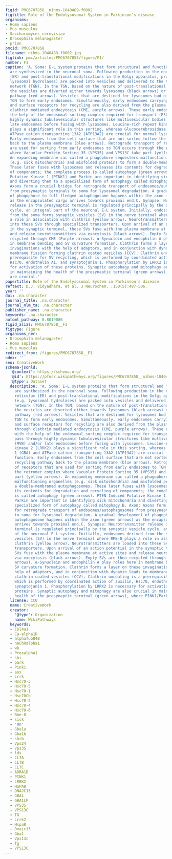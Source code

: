 ```yaml
---
figid: PMC6707858__nihms-1040489-f0002
figtitle: Role of the Endolysosomal System in Parkinson’s disease
organisms:
- Homo sapiens
- Mus musculus
- Saccharomyces cerevisiae
- Drosophila melanogaster
- prion
pmcid: PMC6707858
filename: nihms-1040489-f0002.jpg
figlink: pmc/articles/PMC6707858/figure/F1/
number: F1
caption: 'A. Soma: E-L system proteins that form structural and functional components
  are synthesized in the neuronal soma. Following production in the endoplasmic reticulum
  (ER) and post-translational modifications in the Golgi apparatus, proteins (e.g.
  lysosomal hydrolases) are packed into vesicles and delivered to the trans-Golgi
  network (TGN). In the TGN, based on the nature of post-translational modification,
  the vesicles are diverted either towards lysosomes (black arrows) or to the secretory
  pathway (red arrows). Vesicles that are destined for lysosomes bud off from the
  TGN to form early endosomes. Simultaneously, early endosomes carrying nutrients
  and surface receptors for recycling are also derived from the plasma membrane through
  clathrin mediated endocytosis (CME, purple arrows). These early endosomes, with
  the help of the endosomal sorting complex required for transport (ESCRT), pass through
  highly dynamic tubulovesicular structures like multivesicular bodies (MVB) and/or
  late endosomes before fusing with lysosomes. Leucine-rich repeat kinase 2 (LRRK2)
  plays a significant role in this sorting, whereas Glucocerebrosidase 1 (GBA) and
  ATPase cation transporting 13A2 (ATP13A2) are crucial for normal lysosomal function.
  Early endosomes from the cell surface that are not sorted follow the recycling pathway
  back to the plasma membrane (blue arrows). Retrograde transport of receptors that
  are used for sorting from early endosomes to TGN occurs through the retromer complex
  where Vacuolar Protein Sorting 35 (VPS35) and VPS13C take part (yellow arrows).
  An expanding membrane sac called a phagophore sequesters malfunctioning organelles
  (e.g. sick mitochondria) and misfolded proteins to form a double-membraned autophagosomes.
  These later fuses with lysosomes and releases its contents for degradation and recycling
  of components; the complete process is called autophagy (green arrows). PTEN Induced
  Putative Kinase 1 (PINK1) and Parkin are important in identifying sick mitochondria
  and diverting them to a specialized form of autophagy called mitophagy.B. Axon:
  Axons form a crucial bridge for retrograde transport of endosomes/autophagosomes
  from presynaptic terminals to soma for lysosomal degradation. A gradual development
  of phagophore to full-fledged autophagosome happens within the axon (green arrows)
  as the encapsulated cargo arrives towards proximal end.C. Synapse: Neurotransmitter
  release in the presynaptic terminal is regulated principally by the synaptic vesicle
  cycle, an integral part of the neuronal E-L system. Initially, endosomes derived
  from the soma forms synaptic vesicles (SV) in the nerve terminal where RME-8 plays
  a role in association with clathrin (yellow arrow). Neurotransmitters are loaded
  into these SVs through specialized transporters. Upon arrival of an action potential
  in the synaptic terminal, these SVs fuse with the plasma membrane at active sites
  and release neurotransmitters via exocytosis (black arrows). Empty SVs are then
  recycled through CME (Purple arrows). α-Synuclein and endophilin A play roles here
  in membrane bending and SV curvature formation. Clathrin forms a layer on these
  invaginations with the help of adaptors, and in conjunction with dynamin leads to
  membrane fission forming clathrin coated vesicles (CCV). Clathrin uncoating is a
  prerequisite for SV recycling, which is performed by coordinated action of auxilin,
  Hsc70, endothelin A1, and synaptojanin 1. Phosphorylation by LRRK2 is necessary
  for activation of these proteins. Synaptic autophagy and mitophagy are also crucial
  in maintaining the health of the presynaptic terminal (green arrows), where PINK1/Parkin
  are crucial.'
papertitle: Role of the Endolysosomal System in Parkinson’s disease.
reftext: D.J. Vidyadhara, et al. J Neurochem. ;150(5):487-506.
year: ''
doi: .na.character
journal_title: .na.character
journal_nlm_ta: .na.character
publisher_name: .na.character
keywords: .na.character
automl_pathway: 0.8019086
figid_alias: PMC6707858__F1
figtype: Figure
organisms_ner:
- Drosophila melanogaster
- Homo sapiens
- Mus musculus
redirect_from: /figures/PMC6707858__F1
ndex: ''
seo: CreativeWork
schema-jsonld:
  '@context': https://schema.org/
  '@id': https://pfocr.wikipathways.org/figures/PMC6707858__nihms-1040489-f0002.html
  '@type': Dataset
  description: 'A. Soma: E-L system proteins that form structural and functional components
    are synthesized in the neuronal soma. Following production in the endoplasmic
    reticulum (ER) and post-translational modifications in the Golgi apparatus, proteins
    (e.g. lysosomal hydrolases) are packed into vesicles and delivered to the trans-Golgi
    network (TGN). In the TGN, based on the nature of post-translational modification,
    the vesicles are diverted either towards lysosomes (black arrows) or to the secretory
    pathway (red arrows). Vesicles that are destined for lysosomes bud off from the
    TGN to form early endosomes. Simultaneously, early endosomes carrying nutrients
    and surface receptors for recycling are also derived from the plasma membrane
    through clathrin mediated endocytosis (CME, purple arrows). These early endosomes,
    with the help of the endosomal sorting complex required for transport (ESCRT),
    pass through highly dynamic tubulovesicular structures like multivesicular bodies
    (MVB) and/or late endosomes before fusing with lysosomes. Leucine-rich repeat
    kinase 2 (LRRK2) plays a significant role in this sorting, whereas Glucocerebrosidase
    1 (GBA) and ATPase cation transporting 13A2 (ATP13A2) are crucial for normal lysosomal
    function. Early endosomes from the cell surface that are not sorted follow the
    recycling pathway back to the plasma membrane (blue arrows). Retrograde transport
    of receptors that are used for sorting from early endosomes to TGN occurs through
    the retromer complex where Vacuolar Protein Sorting 35 (VPS35) and VPS13C take
    part (yellow arrows). An expanding membrane sac called a phagophore sequesters
    malfunctioning organelles (e.g. sick mitochondria) and misfolded proteins to form
    a double-membraned autophagosomes. These later fuses with lysosomes and releases
    its contents for degradation and recycling of components; the complete process
    is called autophagy (green arrows). PTEN Induced Putative Kinase 1 (PINK1) and
    Parkin are important in identifying sick mitochondria and diverting them to a
    specialized form of autophagy called mitophagy.B. Axon: Axons form a crucial bridge
    for retrograde transport of endosomes/autophagosomes from presynaptic terminals
    to soma for lysosomal degradation. A gradual development of phagophore to full-fledged
    autophagosome happens within the axon (green arrows) as the encapsulated cargo
    arrives towards proximal end.C. Synapse: Neurotransmitter release in the presynaptic
    terminal is regulated principally by the synaptic vesicle cycle, an integral part
    of the neuronal E-L system. Initially, endosomes derived from the soma forms synaptic
    vesicles (SV) in the nerve terminal where RME-8 plays a role in association with
    clathrin (yellow arrow). Neurotransmitters are loaded into these SVs through specialized
    transporters. Upon arrival of an action potential in the synaptic terminal, these
    SVs fuse with the plasma membrane at active sites and release neurotransmitters
    via exocytosis (black arrows). Empty SVs are then recycled through CME (Purple
    arrows). α-Synuclein and endophilin A play roles here in membrane bending and
    SV curvature formation. Clathrin forms a layer on these invaginations with the
    help of adaptors, and in conjunction with dynamin leads to membrane fission forming
    clathrin coated vesicles (CCV). Clathrin uncoating is a prerequisite for SV recycling,
    which is performed by coordinated action of auxilin, Hsc70, endothelin A1, and
    synaptojanin 1. Phosphorylation by LRRK2 is necessary for activation of these
    proteins. Synaptic autophagy and mitophagy are also crucial in maintaining the
    health of the presynaptic terminal (green arrows), where PINK1/Parkin are crucial.'
  license: CC0
  name: CreativeWork
  creator:
    '@type': Organization
    name: WikiPathways
  keywords:
  - Col4a1
  - Ca-alpha1D
  - alphaTub84B
  - nAChRalpha1
  - wb
  - Prosalpha1
  - shi
  - park
  - Pink1
  - aux
  - Lrrk
  - Hsc70-3
  - Hsc70-5
  - Hsc70-1
  - Hsc70Cb
  - Hsc70-2
  - Hsc70-4
  - Hsc70-6
  - Rme-8
  - sick
  - 'On'
  - Gba1a
  - Gba1b
  - shrb
  - Vps24
  - Vps35
  - lds
  - CLTA
  - CLTB
  - CLTC
  - ADRA1D
  - PINK1
  - LRRK2
  - HSPA8
  - DNAJC13
  - GBA1
  - GBA1LP
  - VPS35
  - VPS13C
  - TG
  - Lrrk2
  - Hspa8
  - Dnajc13
  - Gba1
  - Vps13c
  - Tg
  - VPS13C
---
```

